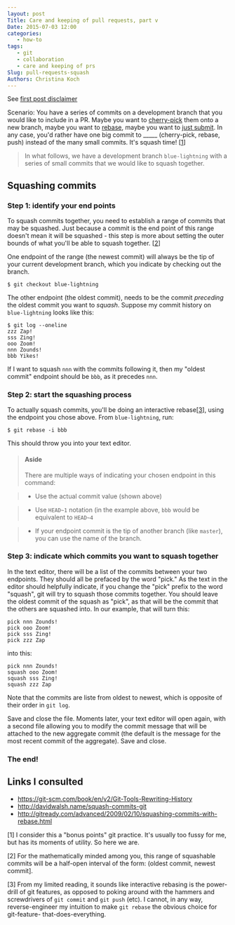 ```yaml
---
layout: post
Title: Care and keeping of pull requests, part v
Date: 2015-07-03 12:00
categories: 
   - how-to
tags: 
   - git
   - collaboration
   - care and keeping of prs
Slug: pull-requests-squash
Authors: Christina Koch
---
```


See [first post disclaimer](http://christinalk.github.io/blog/pull-requests.html)  

Scenario:  You have a series of commits on a development 
branch that you would like to include in a PR.  Maybe you want to 
[cherry-pick](pull-requests-magic.html#cherry) them 
onto a new branch, maybe you want to [rebase](pull-requests-magic.html#rebase), 
maybe you want to [just submit](pull-requests-push.html).  In 
any case, you'd rather have one big commit to _____ (cherry-pick, rebase, push) 
instead of the many small commits.  It's squash time!  [[1](#commentary)]

> In what follows, we have a development branch `blue-lightning` with a series of 
> small commits that we would like to squash together.  

## Squashing commits

### Step 1: identify your end points

To squash commits together, you need to establish a range of commits that 
may be squashed.  Just because a commit is the end point of this range doesn't 
mean it will be squashed - this step is more about setting the outer bounds of 
what you'll be able to squash together. [[2](#clopen)]

One endpoint of the range (the newest commit) will always be 
the tip of your current development 
branch, which you indicate by checking out the branch.  

~~~
$ git checkout blue-lightning
~~~

The other endpoint (the oldest commit), needs to be the commit *preceding* 
the oldest commit you want to *squash*.  Suppose my commit history on `blue-lightning` 
looks like this: 

~~~
$ git log --oneline
zzz Zap!
sss Zing! 
ooo Zoom! 
nnn Zounds!
bbb Yikes!
~~~

If I want to squash `nnn` with the commits following it, then 
my "oldest commit" endpoint
should be `bbb`, as it precedes `nnn`.  

### Step 2: start the squashing process

To actually squash commits, you'll be doing an interactive 
rebase[[3](#sigh)], using the 
endpoint you chose above.  From `blue-lightning`, run: 

~~~
$ git rebase -i bbb
~~~

This should throw you into your text editor.  

> #### Aside
> 
> There are multiple ways of indicating your chosen endpoint in this command: 

> * Use the actual commit value (shown above)

> * Use `HEAD~1` notation (in the example above, `bbb` would be equivalent to `HEAD~4`

> * If your endpoint commit is the tip of another branch (like `master`), you can use 
> the name of the branch. 

### Step 3: indicate which commits you want to squash together

In the text editor, there will be a list of the commits between your 
two endpoints.  They should all be prefaced by the word "pick."  As the 
text in the editor should helpfully indicate, if you change the "pick" prefix 
to the word "squash", git will try to squash those commits together.  You 
should leave the oldest commit of the squash as "pick", as that will be 
the commit that the others are squashed into.  In our example, that will 
turn this: 

~~~
pick nnn Zounds!
pick ooo Zoom! 
pick sss Zing! 
pick zzz Zap
~~~

into this: 

~~~
pick nnn Zounds!
squash ooo Zoom! 
squash sss Zing! 
squash zzz Zap
~~~

Note that the commits are liste from oldest to newest, which is 
opposite of their order in `git log`.  

Save 
and close the file.  Moments later, your text editor will open again, with 
a second file allowing you to modify the 
commit message that will be attached to the new aggregate commit (the default 
is the message for the most recent commit of the aggregate).  Save and close.  

### The end!  

## Links I consulted

* https://git-scm.com/book/en/v2/Git-Tools-Rewriting-History
* http://davidwalsh.name/squash-commits-git
* http://gitready.com/advanced/2009/02/10/squashing-commits-with-rebase.html

<a name="commentary">[1]</a>  I consider this a "bonus points" git 
practice.  It's usually too fussy for me, 
but has its moments of utility.  So here we are.  

<a name="clopen">[2]</a> For the mathematically minded among you, this 
range of squashable commits will be 
a half-open interval of the form: (oldest commit, newest commit].  

<a name="sigh">[3]</a> From my limited reading, it sounds like interactive 
rebasing is the power-drill of git features, as opposed to poking around 
with the hammers and screwdrivers of `git commit` and `git push` (etc).  I cannot, 
in any way, reverse-engineer my 
intuition to make `git rebase` the obvious choice for git-feature-
that-does-everything.   